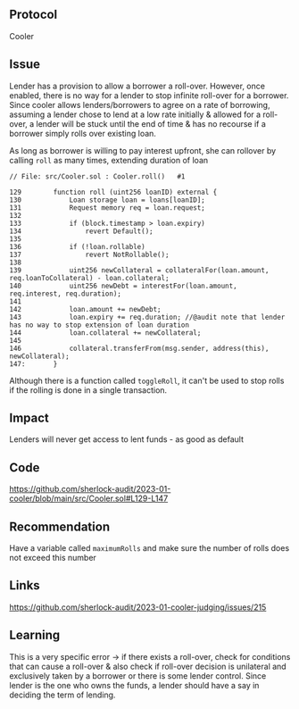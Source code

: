 ## Protocol

Cooler

## Issue

Lender has a provision to allow a borrower a roll-over. However, once enabled, there is no way for a lender to stop infinite roll-over for a borrower. Since cooler allows lenders/borrowers to agree on a rate of borrowing, assuming a lender chose to lend at a low rate initially & allowed for a roll-over, a lender will be stuck until the end of time & has no recourse if a borrower simply rolls over existing loan.

As long as borrower is willing to pay interest upfront, she can rollover by calling `roll` as many times, extending duration of loan

```
// File: src/Cooler.sol : Cooler.roll()   #1

129        function roll (uint256 loanID) external {
130            Loan storage loan = loans[loanID];
131            Request memory req = loan.request;
132
133            if (block.timestamp > loan.expiry)
134                revert Default();
135
136            if (!loan.rollable)
137                revert NotRollable();
138
139            uint256 newCollateral = collateralFor(loan.amount, req.loanToCollateral) - loan.collateral;
140            uint256 newDebt = interestFor(loan.amount, req.interest, req.duration);
141
142            loan.amount += newDebt;
143            loan.expiry += req.duration; //@audit note that lender has no way to stop extension of loan duration
144            loan.collateral += newCollateral;
145
146            collateral.transferFrom(msg.sender, address(this), newCollateral);
147:       }
```

Although there is a function called `toggleRoll`, it can't be used to stop rolls if the rolling is done in a single transaction.

## Impact

Lenders will never get access to lent funds - as good as default

## Code

https://github.com/sherlock-audit/2023-01-cooler/blob/main/src/Cooler.sol#L129-L147

## Recommendation

Have a variable called `maximumRolls` and make sure the number of rolls does not exceed this number

## Links

https://github.com/sherlock-audit/2023-01-cooler-judging/issues/215

## Learning

This is a very specific error -> if there exists a roll-over, check for conditions that can cause a roll-over & also check if roll-over decision is unilateral and exclusively taken by a borrower or there is some lender control. Since lender is the one who owns the funds, a lender should have a say in deciding the term of lending.
